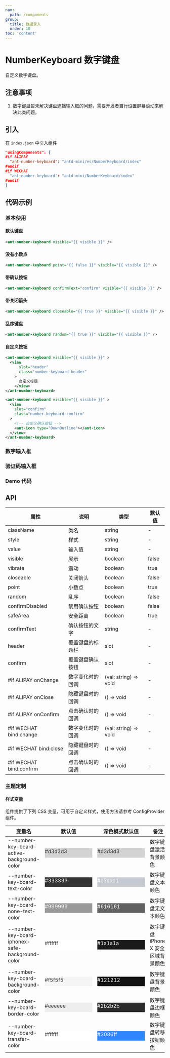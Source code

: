 ```yaml
---
nav:
  path: /components
group:
  title: 数据录入
  order: 10
toc: 'content'
---
```


# NumberKeyboard 数字键盘

自定义数字键盘。

## 注意事项

1. 数字键盘暂未解决键盘遮挡输入框的问题，需要开发者自行设置屏幕滚动来解决此类问题。

## 引入

在 `index.json` 中引入组件

```json
"usingComponents": {
#if ALIPAY
  "ant-number-keyboard": "antd-mini/es/NumberKeyboard/index"
#endif
#if WECHAT
  "ant-number-keyboard": "antd-mini/NumberKeyboard/index"
#endif
}
```

## 代码示例

### 基本使用

#### 默认键盘

```xml
<ant-number-keyboard visible="{{ visible }}" />
```

#### 没有小数点

```xml
<ant-number-keyboard point="{{ false }}" visible="{{ visible }}" />
```

#### 带确认按钮

```xml
<ant-number-keyboard confirmText="confirm" visible="{{ visible }}" />
```

#### 带关闭箭头

```xml
<ant-number-keyboard closeable="{{ true }}" visible="{{ visible }}" />
```

#### 乱序键盘

```xml
<ant-number-keyboard random="{{ true }}" visible="{{ visible }}" />
```

#### 自定义按钮

```xml
<ant-number-keyboard visible="{{ visible }}" >
  <view
      slot="header"
      class="number-keyboard-header"
    >
      自定义标题
    </view>
</ant-number-keyboard>

<ant-number-keyboard visible="{{ visible }}" >
  <view
    slot="confirm"
    class="number-keyboard-confirm"
  >
    <!-- 自定义确认按钮 -->
    <ant-icon type="DownOutline"></ant-icon>
  </view>
</ant-number-keyboard>
```

### 数字输入框

<code src='../../demo/pages/NumberKeyboardNumber/index'></code>

### 验证码输入框

<code src='../../demo/pages/NumberKeyboardCode/index'></code>

### Demo 代码

<code src='../../demo/pages/NumberKeyboard/index'></code>

## API

| 属性                    | 说明             | 类型                  | 默认值 |
| ----------------------- | ---------------- | --------------------- | ------ |
| className               | 类名             | string                | -      |
| style                   | 样式             | string                | -      |
| value                   | 输入值           | string                | -      |
| visible                 | 展示             | boolean               | false  |
| vibrate                 | 震动             | boolean               | true   |
| closeable               | 关闭箭头         | boolean               | false  |
| point                   | 小数点           | boolean               | true   |
| random                  | 乱序             | boolean               | false  |
| confirmDisabled         | 禁用确认按钮     | boolean               | false  |
| safeArea                | 安全距离         | boolean               | true   |
| confirmText             | 确认按钮的文字   | string                | -      |
| header                  | 覆盖键盘的标题栏 | slot                  | -      |
| confirm                 | 覆盖键盘确认按钮 | slot                  | -      |
| #if ALIPAY onChange     | 数字变化时的回调 | (val: string) => void | -      |
| #if ALIPAY onClose      | 隐藏键盘时的回调 | () => void            | -      |
| #if ALIPAY onConfirm    | 点击确认时的回调 | () => void            | -      |
| #if WECHAT bind:change  | 数字变化时的回调 | (val: string) => void | -      |
| #if WECHAT bind:close   | 隐藏键盘时的回调 | () => void            | -      |
| #if WECHAT bind:confirm | 点击确认时的回调 | () => void            | -      |

### 主题定制

#### 样式变量

组件提供了下列 CSS 变量，可用于自定义样式，使用方法请参考 ConfigProvider 组件。

| 变量名                                           | 默认值                                                                                            | 深色模式默认值                                                                                    | 备注                               |
| ------------------------------------------------ | ------------------------------------------------------------------------------------------------- | ------------------------------------------------------------------------------------------------- | ---------------------------------- |
| --number-key-board-active-background-color       | <div style="width: 150px; height: 30px; background-color: #d3d3d3; color: #333333;">#d3d3d3</div> | <div style="width: 150px; height: 30px; background-color: #d3d3d3; color: #333333;">#d3d3d3</div> | 数字键盘激活背景颜色               |
| --number-key-board-text-color                    | <div style="width: 150px; height: 30px; background-color: #333333; color: #ffffff;">#333333</div> | <div style="width: 150px; height: 30px; background-color: #c5cad1; color: #ffffff;">#c5cad1</div> | 数字键盘文本颜色                   |
| --number-key-board-none-text-color               | <div style="width: 150px; height: 30px; background-color: #999999; color: #ffffff;">#999999</div> | <div style="width: 150px; height: 30px; background-color: #616161; color: #ffffff;">#616161</div> | 数字键盘无文本颜色                 |
| --number-key-board-iphonex-safe-background-color | <div style="width: 150px; height: 30px; background-color: #ffffff; color: #333333;">#ffffff</div> | <div style="width: 150px; height: 30px; background-color: #1a1a1a; color: #ffffff;">#1a1a1a</div> | 数字键盘 iPhone X 安全区域背景颜色 |
| --number-key-board-background-color              | <div style="width: 150px; height: 30px; background-color: #f5f5f5; color: #333333;">#f5f5f5</div> | <div style="width: 150px; height: 30px; background-color: #121212; color: #ffffff;">#121212</div> | 数字键盘背景颜色                   |
| --number-key-board-border-color                  | <div style="width: 150px; height: 30px; background-color: #eeeeee; color: #333333;">#eeeeee</div> | <div style="width: 150px; height: 30px; background-color: #2b2b2b; color: #ffffff;">#2b2b2b</div> | 数字键盘边框颜色                   |
| --number-key-board-transfer-color                | <div style="width: 150px; height: 30px; background-color: #ffffff; color: #333333;">#ffffff</div> | <div style="width: 150px; height: 30px; background-color: #3086ff; color: #ffffff;">#3086ff</div> | 数字键盘转移按钮颜色               |
